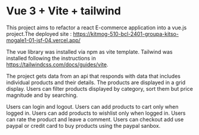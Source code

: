 # Vue 3 + Vite + tailwind
This project aims to refactor a react E-commerce application into a vue.js project.The deployed site : https://kitmog-510-bcl-2401-groupa-kitso-mogale1-01-jsf-04.vercel.app/

The vue library was installed via npm as vite template.
Tailwind was installed following the instructions in https://tailwindcss.com/docs/guides/vite.

The project gets data from an api that responds with data that includes individual products and their details. The products are displayed in a grid display. Users can filter products displayed by category, sort them but price magnitude and by searching.

Users can login and logout.
Users can add products to cart only when logged in.
Users can add products to wishlist only when logged in.
Users can rate the product and leave a comment.
Users can checkout add use paypal or credit card to buy products using the paypal sanbox.
